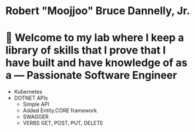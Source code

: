 # Robert "Moojjoo" Bruce Dannelly, Jr.

# 👋 Welcome to my lab where I keep a library of skills that I prove that I have built and have knowledge of as a — Passionate Software Engineer

- Kubernetes
- DOTNET APIs
    * Simple API
    * Added Entity.CORE framework
    * SWAGGER
    * VERBS GET, POST, PUT, DELETE
